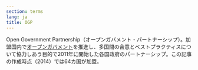 ```yaml
---
section: terms
lang: ja
title: OGP
---
```


Open Government Partnership（オープンガバメント・パートナーシップ）。加盟国内で[オープンガバメント](/glossary/ja/terms/open-government/)を推進し、多国間の合意とベストプラクティスについて協力しあう目的で2011年に開始した各国政府のパートナーシップ。この記事の作成時点（2014）では64カ国が加盟。
